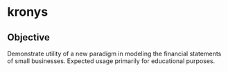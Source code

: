 # kronys

## Objective

Demonstrate utility of a new paradigm in modeling the financial statements of small businesses. Expected usage primarily for educational purposes.
